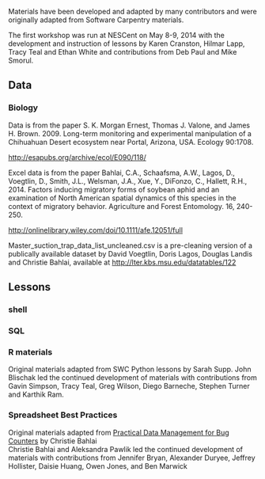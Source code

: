 Materials have been developed and adapted by many contributors and were originally adapted from Software Carpentry materials.

The first workshop was run at NESCent on May 8-9, 2014 with the development and
instruction of lessons by Karen Cranston, Hilmar Lapp, Tracy Teal and Ethan White and contributions from Deb Paul and Mike Smorul.

## Data

### Biology
Data is from the paper S. K. Morgan Ernest, Thomas J. Valone, and James H. Brown. 2009. Long-term monitoring and experimental manipulation of a Chihuahuan Desert ecosystem near Portal, Arizona, USA. Ecology 90:1708.

http://esapubs.org/archive/ecol/E090/118/

Excel data is from the paper Bahlai, C.A., Schaafsma, A.W., Lagos, D., Voegtlin, D., Smith, J.L., Welsman, J.A., Xue, Y., DiFonzo, C., Hallett, R.H., 2014. Factors inducing migratory forms of soybean aphid and an examination of North American spatial dynamics of this species in the context of migratory behavior. Agriculture and Forest Entomology. 16, 240-250.

http://onlinelibrary.wiley.com/doi/10.1111/afe.12051/full

Master_suction_trap_data_list_uncleaned.csv is a pre-cleaning version of a publically available dataset by David Voegtlin, Doris Lagos, Douglas Landis and Christie Bahlai, available at http://lter.kbs.msu.edu/datatables/122

## Lessons

### shell

### SQL

### R materials
Original materials adapted from SWC Python lessons by Sarah Supp.
John Blischak led the continued development of materials with contributions
from Gavin Simpson, Tracy Teal, Greg Wilson, Diego Barneche, Stephen Turner and Karthik Ram. 

### Spreadsheet Best Practices
Original materials adapted from [Practical Data Management for Bug Counters](http://practicaldatamanagement.wordpress.com/) by Christie Bahlai <br>
Christie Bahlai and Aleksandra Pawlik led the continued development of materials with contributions
from Jennifer Bryan, Alexander Duryee, Jeffrey Hollister,  Daisie Huang, Owen Jones, and Ben Marwick
